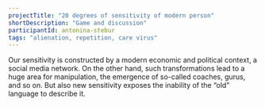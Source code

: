 ```yaml
---
projectTitle: "20 degrees of sensitivity of modern person"
shortDescription: "Game and discussion"
participantId: antonina-stebur
tags: "alienation, repetition, care virus"
---
```


Our sensitivity is constructed by a modern economic and political context, a social media network. On the other hand, such transformations lead to a huge area for manipulation, the emergence of so-called coaches, gurus, and so on. But also new sensitivity exposes the inability of the “old” language to describe it.
